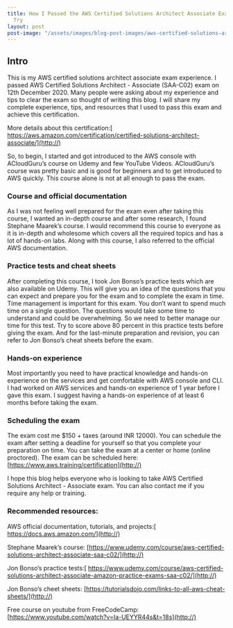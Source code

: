 ```yaml
---
title: How I Passed the AWS Certified Solutions Architect Associate Exam on my First
  Try
layout: post
post-image: "/assets/images/blog-post-images/aws-certified-solutions-architect-associate-badge.png"
---
```


## Intro
This is my AWS certified solutions architect associate exam experience. I passed AWS Certified Solutions Architect - Associate (SAA-C02) exam on 12th December 2020. Many people were asking about my experience and tips to clear the exam so thought of writing this blog. I will share my complete experience, tips, and resources that I used to pass this exam and achieve this certification.

More details about this certification:[ https://aws.amazon.com/certification/certified-solutions-architect-associate/](http://)

So, to begin, I started and got introduced to the AWS console with ACloudGuru’s course on Udemy and few YouTube Videos. ACloudGuru’s course was pretty basic and is good for beginners and to get introduced to AWS quickly. This course alone is not at all enough to pass the exam.

### Course and official documentation
As I was not feeling well prepared for the exam even after taking this course, I wanted an in-depth course and after some research, I found Stephane Maarek’s course. I would recommend this course to everyone as it is in-depth and wholesome which covers all the required topics and has a lot of hands-on labs. Along with this course, I also referred to the official AWS documentation.

### Practice tests and cheat sheets
After completing this course, I took Jon Bonso’s practice tests which are also available on Udemy. This will give you an idea of the questions that you can expect and prepare you for the exam and to complete the exam in time. Time management is important for this exam. You don’t want to spend much time on a single question. The questions would take some time to understand and could be overwhelming. So we need to better manage our time for this test. Try to score above 80 percent in this practice tests before giving the exam. And for the last-minute preparation and revision, you can refer to Jon Bonso’s cheat sheets before the exam.

### Hands-on experience
Most importantly you need to have practical knowledge and hands-on experience on the services and get comfortable with AWS console and CLI. I had worked on AWS services and hands-on experience of 1 year before I gave this exam. I suggest having a hands-on experience of at least 6 months before taking the exam.

### Scheduling the exam
The exam cost me $150 + taxes (around INR 12000). You can schedule the exam after setting a deadline for yourself so that you complete your preparation on time. You can take the exam at a center or home (online proctored). The exam can be scheduled here: [https://www.aws.training/certification](http://)

I hope this blog helps everyone who is looking to take AWS Certified Solutions Architect - Associate exam. You can also contact me if you require any help or training.

### Recommended resources:
AWS official documentation, tutorials, and projects:[ https://docs.aws.amazon.com/](http://)

Stephane Maarek’s course: [https://www.udemy.com/course/aws-certified-solutions-architect-associate-saa-c02/](http://)

Jon Bonso’s practice tests:[ https://www.udemy.com/course/aws-certified-solutions-architect-associate-amazon-practice-exams-saa-c02/](http://)

Jon Bonso’s cheet sheets: [https://tutorialsdojo.com/links-to-all-aws-cheat-sheets/](http://)

Free course on youtube from FreeCodeCamp: [https://www.youtube.com/watch?v=Ia-UEYYR44s&t=18s](http://)